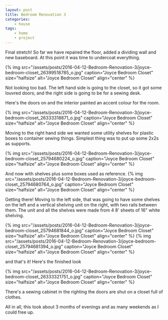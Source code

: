 ```yaml
---
layout: post
title: Bedroom Renovation 3
categories:
    - house
tags:
    - home
    - project
---
```


Final stretch! So far we have repaired the floor, added a dividing wall and new baseboard. At this point it was time to undercoat everything.

{% img src="/assets/posts/2016-04-12-Bedroom-Renovation-3/joyce-bedroom-closet_26399518785_o.jpg" caption="Joyce Bedroom Closet" size="halfsize" alt="Joyce Bedroom Closet" align="center" %}

Not looking too bad. The left hand side is going to the closet, so it got some louvred doors; and the right side is going to be for a sewing desk.

Here's the doors on and the interior painted an accent colour for the room.

{% img src="/assets/posts/2016-04-12-Bedroom-Renovation-3/joyce-bedroom-closet_26333318871_o.jpg" caption="Joyce Bedroom Closet" size="halfsize" alt="Joyce Bedroom Closet" align="center" %}

Moving to the right hand side we wanted some utility shelves for plastic boxes to container sewing things. Simplest thing was to put up some 2x2s as supports.

{% img src="/assets/posts/2016-04-12-Bedroom-Renovation-3/joyce-bedroom-closet_25794680224_o.jpg" caption="Joyce Bedroom Closet" size="halfsize" alt="Joyce Bedroom Closet" align="center" %}

And now with shelves plus some boxes used as reference. {% img src="/assets/posts/2016-04-12-Bedroom-Renovation-3/joyce-bedroom-closet_25794680764_o.jpg" caption="Joyce Bedroom Closet" size="halfsize" alt="Joyce Bedroom Closet" align="center" %}

Getting there! Moving to the left side, that was going to have some shelves on the left and a vertical shelving unit on the right, with two rails between them. The unit and all the shelves were made from 4 8' sheets of 16" white shelving.

{% img src="/assets/posts/2016-04-12-Bedroom-Renovation-3/joyce-bedroom-closet_25794681844_o.jpg" caption="Joyce Bedroom Closet" size="halfsize" alt="Joyce Bedroom Closet" align="center" %} {% img src="/assets/posts/2016-04-12-Bedroom-Renovation-3/joyce-bedroom-closet_25794681394_o.jpg" caption="Joyce Bedroom Closet" size="halfsize" alt="Joyce Bedroom Closet" align="center" %}

and that's it! Here's the finished look

{% img src="/assets/posts/2016-04-12-Bedroom-Renovation-3/joyce-bedroom-closet_26333321751_o.jpg" caption="Joyce Bedroom Closet" size="halfsize" alt="Joyce Bedroom Closet" align="center" %}

There's a sewing cabinet in the righting the doors are shut on a closet full of clothes.

All in all, this took about 3 months of evenings and as many weekends as I could free up.